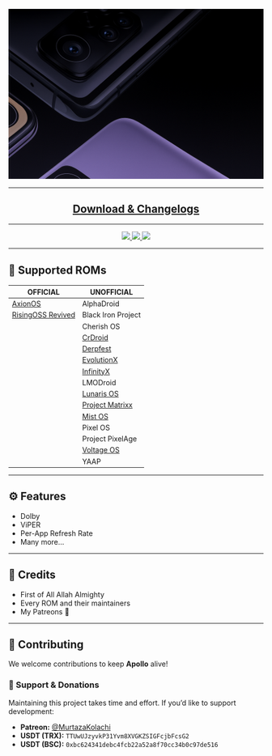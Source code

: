 <p align="center">
  <img src="banner.png" alt="Apollo Banner" width="800"/>
</p>

---

<h2 align="center">
  <a href="https://github.com/Mi-Apollo/custom_rom_releases/releases"> Download & Changelogs </a>
</h2>

---

<p align="center">
  </a>
  <a href="https://t.me/murtazasapollocommunity/1">
    <img src="https://img.shields.io/badge/Telegram-Discussion-blue?style=for-the-badge&logo=telegram">
  </a>
  <a href="https://t.me/murtazasapollocommunity/22578">
    <img src="https://img.shields.io/badge/Bug-Reports-red?style=for-the-badge&logo=telegram">
  </a>
  <a href="https://github.com/MurtazaKolachi">
    <img src="https://img.shields.io/badge/Source-Everything_Here-green?style=for-the-badge&logo=github">
  </a>
</p>

---

## 📱 Supported ROMs

| **OFFICIAL** | **UNOFFICIAL** |
|---------------|----------------|
| [AxionOS](https://github.com/AxionAOSP-devices/android_device_xiaomi_apollo/releases/download/v2.1/axion-2.1-NIGHTLY-20251021-OFFICIAL-VANILLA-apollo.zip) | AlphaDroid |
| [RisingOSS Revived](https://github.com/Mi-Apollo/custom_rom_releases/releases/download/rising-8.1.1/RisingOS_Revived-8.1.1-251017-1309-VANILLA-OFFICIAL-apollo-ota.zip) | Black Iron Project |
|  | Cherish OS |
|  | [CrDroid](https://github.com/Mi-Apollo/custom_rom_releases/releases/download/crdroid-12.2/crDroidAndroid-16.0-20251015-apollo-v12.2.zip) |
|  | [Derpfest](https://pixeldrain.com/u/UHpgiCHV) |
|  | [EvolutionX](https://github.com/Mi-Apollo/custom_rom_releases/releases/download/evox-11.3/EvolutionX-16.0-20251015-apollo-11.3-Vanilla-Unofficial.zip) |
|  | [InfinityX](https://github.com/Mi-Apollo/custom_rom_releases/releases/download/inf-3.3/Project_Infinity-X-3.3-apollo-20251019-2136-VANILLA-UNOFFICIAL.zip) |
|  | LMODroid |
|  | [Lunaris OS](https://github.com/Mi-Apollo/custom_rom_releases/releases/download/luna-3.4/Lunaris-AOSP-apollo-Community-3.4-Vanilla-2025102109.zip) |
|  | [Project Matrixx](https://github.com/Mi-Apollo/custom_rom_releases/releases/download/mtrx-11.9/Matrixx-v11.9.0-Unofficial-apollo-Vanilla-202510211820.zip) |
|  | [Mist OS](https://github.com/Mi-Apollo/custom_rom_releases/releases/tag/mist-4.2) |
|  | Pixel OS |
|  | Project PixelAge |
|  | [Voltage OS](https://github.com/Mi-Apollo/custom_rom_releases/releases/tag/vos-5.2) |
|  | YAAP |

---

## ⚙️ Features
- Dolby 
- ViPER
- Per-App Refresh Rate
- Many more...

---

## 🙏 Credits
- First of All Allah Almighty
- Every ROM and their maintainers
- My Patreons 💖

---

## 🤝 Contributing

We welcome contributions to keep **Apollo** alive!

### 💙 Support & Donations
Maintaining this project takes time and effort. If you’d like to support development:

- **Patreon:** [@MurtazaKolachi](https://www.patreon.com/c/MurtazaKolachi)  
- **USDT (TRX):** `TTUwUJzyvkP31Yvm8XVGKZSIGFcjbFcsG2`  
- **USDT (BSC):** `0xbc624341debc4fcb22a52a8f70cc34b0c97de516`
